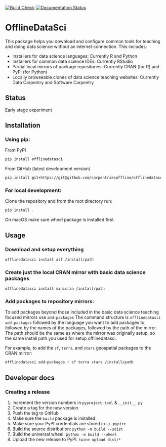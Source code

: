 [![Build Check](https://github.com/carpentriesoffline/offlinedatasci/actions/workflows/package-check.yml/badge.svg)](https://github.com/carpentriesoffline/offlinedatasci/actions/workflows/package-check.yml)
[![Documentation Status](https://readthedocs.org/projects/offlinedatasci/badge/?version=latest)](https://offlinedatasci.readthedocs.io/en/latest/?badge=latest)

# OfflineDataSci

This package helps you download and configure common tools for teaching and doing data science without an internet connection.
This includes:

* Installers for data science languages: Currently R and Python
* Installers for common data science IDEs: Currently RStudio
* Partial local mirrors of package repositories: Currently CRAN (for R) and PyPI (for Python)
* Locally browseable clones of data science teaching websites: Currently Data Carpentry and Software Carpentry

## Status

Early stage experiment

## Installation

### Using pip:

From PyPI

```sh
pip install offlinedatasci
```

From GitHub (latest development version)

```sh
pip install git+https://git@github.com/carpentriesoffline/offlinedatasci.git
```

### For local development:

Clone the repository and from the root directory run:

```sh
pip install .
```

On macOS make sure wheel package is installed first.

## Usage

### Download and setup everything

```sh
offlinedatasci install all /install/path
```

### Create just the local CRAN mirror with basic data science packages

```sh
offlinedatasci install minicran /install/path
```

### Add packages to repository mirrors:

To add packages beyond those included in the basic data science teaching focused mirrors use `add-packages`
The command structure is `offlinedatasci add-packages` followed by the language you want to add packages to, followed by the names of the packages, followed by the path of the mirror.
The path should be the same as where the mirror was originally setup, so the same install path you used for setup offlinedatasci.

For example, to add the `sf`, `terra`, and `stars` geospatial packages to the CRAN mirror: 

```sh
offlinedatasci add-packages r sf terra stars /install/path
```

## Developer docs

### Creating a release

1. Increment the version numbers in `pyproject.toml` & `__init__.py`
2. Create a tag for the new version
3. Push the tag to GitHub
4. Make sure the `build` package is installed
5. Make sure your PyPI credentials are stored in `~/.pypirc`
6. Build the source distribution: `python -m build --sdist`
7. Build the universal wheel: `python -m build --wheel`
8. Upload the new release to PyPI: `twine upload dist/*`
